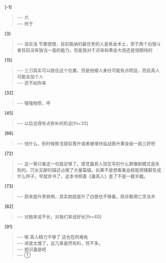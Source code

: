 
[-1] 
>--- 爪<br>
>--- 终于<br>

[3] 
>--- 说实话 节奏很慢，目前吸纳的最优秀的人是炼金术士，至于两个白银斗者目前没有独当一面的能力，但是我对于迟来和黄金大炮还是很期待的<br>

[15] 
>--- 三刀其实可以胜任这个位置，但是他矮人身份可能有点明显，而且真人可能会加个人<br>
>--- 还不如你来<br>

[32] 
>--- 嘻嘻物质，呼<br>

[45] 
>--- 以后总得有点弥补的机会[fn=33]<br>

[66] 
>--- 怕什么，到时候鬃戈提前晋升或者被埋伏临战晋升黄金级一挑三好吧<br>

[72] 
>--- 这一章只看这一句就足够了。感觉蛊真人现在写的什么群像剧模式是失败的。冗长无聊的描述占据了大量篇幅，如果不是想看看血核能把猪脚变成什么样子，早就弃书了。这本书照着《蛊真人》差了不是一截半截。<br>

[73] 
>--- 原来是升黑铁啊，其实她就是升了白银也不够看，除非敢用亡灵法术<br>

[82] 
>--- 对她来说不长，对我们来说好长[fn=40]<br>

[91] 
>--- 唉  真人精力不够了  这也在所难免<br>
>--- 进度太慢了，这几章虽然有料，但不多。<br>
>--- 胆识蛊是吧<br>
>--- ①<br>
